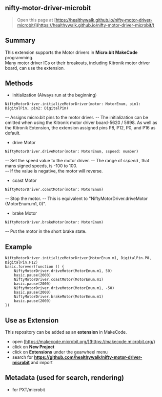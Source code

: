 ## nifty-motor-driver-microbit

> Open this page at [https://healthywalk.github.io/nifty-motor-driver-microbit/](https://healthywalk.github.io/nifty-motor-driver-microbit/)

## Summary
This extension supports the Motor drivers in __Micro:bit MakeCode__ programming.  
Many motor driver ICs or their breakouts, including Kitronik motor driver board, can use the extension.

## Methods
* Initialization    (Always run at the beginning)
```
NiftyMotorDriver.initializeMotorDriver(motor: MotorEnum, pin1: DigitalPin, pin2: DigitalPin)
```
-- Assigns micro:bit pins to the motor driver.
-- The initialization can be omitted when using the Kitronik motor driver board-5620 / 5698. As well as the Kitronik Extension, the extension assigned pins P8, P12, P0, and P16 as default. 

* drive Motor
```
NiftyMotorDriver.driveMotor(motor: MotorEnum, sspeed: number)
```
-- Set the speed value to the motor driver.
-- The range of *sspeed* , that mans signed speeds, is -100 to 100.  
-- If the value is negative, the motor will reverse.

* coast Motor
```
NiftyMotorDriver.coastMotor(motor: MotorEnum)
```
-- Stop the motor.
-- This is equivalent to "NiftyMotorDriver.driveMotor (MotorEnum.m1, 0)".  

* brake Motor
```
NiftyMotorDriver.brakeMotor(motor: MotorEnum)
```
-- Put the motor in the short brake state.

## Example
```blocks
NiftyMotorDriver.initializeMotorDriver(MotorEnum.m1, DigitalPin.P8, DigitalPin.P12)
basic.forever(function () {
    NiftyMotorDriver.driveMotor(MotorEnum.m1, 50)
    basic.pause(2000)
    NiftyMotorDriver.coastMotor(MotorEnum.m1)
    basic.pause(2000)
    NiftyMotorDriver.driveMotor(MotorEnum.m1, -50)
    basic.pause(2000)
    NiftyMotorDriver.brakeMotor(MotorEnum.m1)
    basic.pause(2000)
})
```

## Use as Extension

This repository can be added as an **extension** in MakeCode.

* open [https://makecode.microbit.org/](https://makecode.microbit.org/)
* click on **New Project**
* click on **Extensions** under the gearwheel menu
* search for **https://github.com/healthywalk/nifty-motor-driver-microbit** and import

## Metadata (used for search, rendering)

* for PXT/microbit
<script src="https://makecode.com/gh-pages-embed.js"></script><script>makeCodeRender("{{ site.makecode.home_url }}", "{{ site.github.owner_name }}/{{ site.github.repository_name }}");</script>
